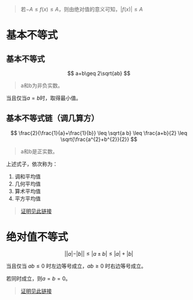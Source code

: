 >若$-A\le f(x)\le A$，则由绝对值的意义可知，$|f(x)|\le A$

# 基本不等式

## 基本不等式

$$
a+b\geq 2\sqrt{ab}
$$

> a和b为非负实数。

当且仅当$a=b$时，取得最小值。





## 基本不等式链（调几算方）

$$
\frac{2}{\frac{1}{a}+\frac{1}{b}} \leq \sqrt{a b} \leq \frac{a+b}{2} \leq \sqrt{\frac{a^{2}+b^{2}}{2}}
$$

> a和b是正实数。

上述式子，依次称为：

1. 调和平均值
2. 几何平均值
3. 算术平均值
4. 平方平均值



> [证明见此链接](https://zhuanlan.zhihu.com/p/352588326#:~:text=.-,%E5%9F%BA%E6%9C%AC%E4%B8%8D%E7%AD%89%E5%BC%8F%E9%93%BE,-%E4%BB%8E%E4%B8%8A%E9%9D%A2%E7%9A%84)



# 绝对值不等式

$$
||a|-|b||\leq|a\pm b|\leq |a|+|b|
$$

当且仅当 $ab\le0$ 时左边等号成立，$ab\ge0$ 时右边等号成立。

若同时成立，则$a=b=0$。



> [证明见此链接](https://zhidao.baidu.com/question/336119607937337685.html#:~:text=%E7%BB%9D%E5%AF%B9%E5%80%BC%E4%B8%8D%E7%AD%89%E5%BC%8F%E7%9A%84%E5%85%AC,%7Ca%7C%2B%7Cb%7C%E3%80%82)







